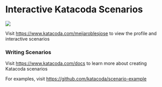 # Interactive Katacoda Scenarios

[![](http://shields.katacoda.com/katacoda/mejiaroblesjose/count.svg)](https://www.katacoda.com/mejiaroblesjose "Get your profile on Katacoda.com")

Visit https://www.katacoda.com/mejiaroblesjose to view the profile and interactive scenarios

### Writing Scenarios
Visit https://www.katacoda.com/docs to learn more about creating Katacoda scenarios

For examples, visit https://github.com/katacoda/scenario-example
